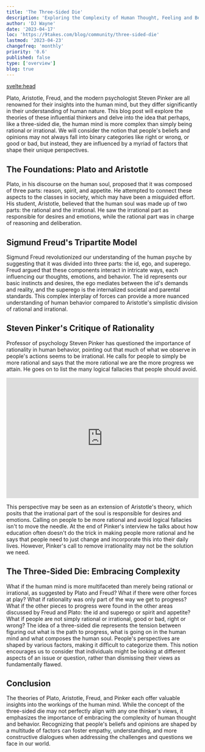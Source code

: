 ```yaml
---
title: 'The Three-Sided Die'
description: 'Exploring the Complexity of Human Thought, Feeling and Behavior'
author: 'DJ Wayne'
date: '2023-04-17'
loc: 'https://9takes.com/blog/community/three-sided-die'
lastmod: '2023-04-23'
changefreq: 'monthly'
priority: '0.6'
published: false
type: ['overview']
blog: true
---
```


<svelte:head>

<!-- <meta property="og:image" content="" /> -->
  <link rel="canonical" href="https://9takes.com/blog/community/three-sided-die">
</svelte:head>

<!-- create a full blog around this content:

Plato when talking about the human soul said we were made of three parts, reason, spirit and appetite. He errantly went on to try to match these forces to classes in society. Aristotle who came after him said that the human soul was made up of two parts, the rational part and the irrational part.

Sigmund Freud said that the human psyche was divided up into three parts, the id, ego and superego. He correctly identified that these forces pull upon our mind in different ways and whose effects can be seen through observing our behavior. In modern times psychologists like Steven Pinker decry the need for rationality because so much of what he sees is irrational.

However what if people were more complicated than simply being rational or irrational. What if Plato and Freud were right and Aristotle and Pinker didn't have the full picture. What if the people who don't agree with you were not good or bad or right or wrong. What if they just were looking at different things than you were. What if

Given any issue or question what if the answers were not divided like a coin flip of being right or wrong, good or bad. What if answers were like an impossible three-sided die.

The enneagram divides people by 3 things. Three emotions and three centers of intelligence. The three emotions are anger, fear and shame. And the three centers of intelligence are Thinking, Feeling, and Instinctive

 -->

<!-- What is the consensus on human nature? It is TBD but there have been two main perspectives that keep coming up. The philosophers Plato and Aristotle had oposing view that mirror the phychologists Sigmund Freud view compared to modern psychologist Steven Pinker. Here we will explore these perspecives.

## Plato is to Aristotle as Freud is to Pinker

Plato, Aristotle, Freud, and the modern psychologist Steven Pinker are all renowned for their insights into the human mind, but they differ significantly in their understanding of human nature. Plato divided the psyche into three parts where as Aristotle divided the human psyche into the rational and the irrational. Similarly Freud had his three part division of the psyche, the id, ego and super ego, where as Pinker boils the psyche back down to the rational and the irratioal like Aristotle.

This blog post will explore the theories of these influential thinkers and delve into the idea that perhaps, like a three-sided die, the human mind is more complex than simply being rational or irrational. We will consider the notion that people's beliefs and opinions may not always fall into binary categories like right or wrong, or good or bad, but instead, they are influenced by a myriad of factors that shape their unique perspectives.

Though we see everything in 2d our brain knows there is more than the 2d visual that we see. There is something behind that 2d picture. There is depth that can be infered. The brain is aware of both the things we see and the things we do not see. The world is not flat, things are not binary, logical or illgical. There are other dimensions that are not easy to articulate.
to not think of the world as flat -->

<p class="firstLetter">Plato, Aristotle, Freud, and the modern psychologist Steven Pinker are all renowned for their insights into the human mind, but they differ significantly in their understanding of human nature. This blog post will explore the theories of these influential thinkers and delve into the idea that perhaps, like a three-sided die, the human mind is more complex than simply being rational or irrational. We will consider the notion that people's beliefs and opinions may not always fall into binary categories like right or wrong, or good or bad, but instead, they are influenced by a myriad of factors that shape their unique perspectives.</p>

## The Foundations: Plato and Aristotle

Plato, in his discourse on the human soul, proposed that it was composed of three parts: reason, spirit, and appetite. He attempted to connect these aspects to the classes in society, which may have been a misguided effort. His student, Aristotle, believed that the human soul was made up of two parts: the rational and the irrational. He saw the irrational part as responsible for desires and emotions, while the rational part was in charge of reasoning and deliberation.

## Sigmund Freud's Tripartite Model

Sigmund Freud revolutionized our understanding of the human psyche by suggesting that it was divided into three parts: the id, ego, and superego. Freud argued that these components interact in intricate ways, each influencing our thoughts, emotions, and behavior. The id represents our basic instincts and desires, the ego mediates between the id's demands and reality, and the superego is the internalized societal and parental standards. This complex interplay of forces can provide a more nuanced understanding of human behavior compared to Aristotle's simplistic division of rational and irrational.

## Steven Pinker's Critique of Rationality

Professor of psychology Steven Pinker has questioned the importance of rationality in human behavior, pointing out that much of what we observe in people's actions seems to be irrational. He calls for people to simply be more rational and says that the more rational we are the more progress we attain. He goes on to list the many logical fallacies that people should avoid.

<div style="display:flex; align-items: center; justify-content: center;">
<iframe width="560" height="315" src="https://www.youtube.com/embed/qdzNKQwkp-Y?clip=Ugkx8yRqv5d6YujTR7xQl8nYx6UYvD3OrTgr&amp;clipt=EPPrARjlpwQ" title="YouTube video player" frameborder="0" allow="accelerometer; autoplay; clipboard-write; encrypted-media; gyroscope; picture-in-picture; web-share" allowfullscreen></iframe>
</div>

This perspective may be seen as an extension of Aristotle's theory, which posits that the irrational part of the soul is responsible for desires and emotions. Calling on people to be more rational and avoid logical fallacies isn't to move the needle. At the end of Pinker's interview he talks about how education often doesn't do the trick in making people more rational and he says that people need to just change and incorporate this into their daily lives. However, Pinker's call to remove irrationality may not be the solution we need.

## The Three-Sided Die: Embracing Complexity

What if the human mind is more multifaceted than merely being rational or irrational, as suggested by Plato and Freud? What if there were other forces at play? What if rationality was only part of the way we get to progress? What if the other pieces to progress were found in the other areas discussed by Freud and Plato: the id and superego or spirit and appetite? What if people are not simply rational or irrational, good or bad, right or wrong? The idea of a three-sided die represents the tension between figuring out what is the path to progress, what is going on in the human mind and what composes the human soul. People's perspectives are shaped by various factors, making it difficult to categorize them. This notion encourages us to consider that individuals might be looking at different aspects of an issue or question, rather than dismissing their views as fundamentally flawed.

## Conclusion

The theories of Plato, Aristotle, Freud, and Pinker each offer valuable insights into the workings of the human mind. While the concept of the three-sided die may not perfectly align with any one thinker's views, it emphasizes the importance of embracing the complexity of human thought and behavior. Recognizing that people's beliefs and opinions are shaped by a multitude of factors can foster empathy, understanding, and more constructive dialogues when addressing the challenges and questions we face in our world.

